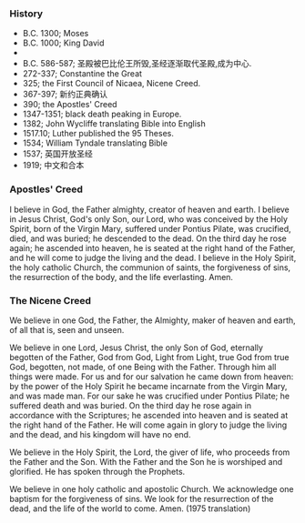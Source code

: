 
### History
* B.C. 1300; Moses
* B.C. 1000; King David
* 
* B.C. 586-587; 圣殿被巴比伦王所毁,圣经逐渐取代圣殿,成为中心.
* 272-337; Constantine the Great
* 325; the First Council of Nicaea, Nicene Creed.
* 367-397; 新约正典确认
* 390; the Apostles' Creed
* 1347-1351; black death peaking in Europe.
* 1382; John Wycliffe translating Bible into English
* 1517.10; Luther published the 95 Theses.
* 1534; William Tyndale translating Bible
* 1537; 英国开放圣经
* 1919; 中文和合本


### Apostles' Creed
I believe in God, the Father almighty,
creator of heaven and earth.
I believe in Jesus Christ, God's only Son, our Lord,
who was conceived by the Holy Spirit,
born of the Virgin Mary,
suffered under Pontius Pilate,
was crucified, died, and was buried;
he descended to the dead.
On the third day he rose again;
he ascended into heaven,
he is seated at the right hand of the Father,
and he will come to judge the living and the dead.
I believe in the Holy Spirit,
the holy catholic Church,
the communion of saints,
the forgiveness of sins,
the resurrection of the body,
and the life everlasting. Amen.


### The Nicene Creed
We believe in one God,
the Father, the Almighty,
maker of heaven and earth,
of all that is, seen and unseen.

We believe in one Lord, Jesus Christ,
the only Son of God,
eternally begotten of the Father,
God from God, Light from Light,
true God from true God,
begotten, not made,
of one Being with the Father.
Through him all things were made.
For us and for our salvation
he came down from heaven:
by the power of the Holy Spirit
he became incarnate from the Virgin Mary,
and was made man.
For our sake he was crucified under Pontius Pilate;
he suffered death and was buried.
On the third day he rose again
in accordance with the Scriptures;
he ascended into heaven
and is seated at the right hand of the Father.
He will come again in glory to judge the living and the dead,
and his kingdom will have no end.

We believe in the Holy Spirit, the Lord, the giver of life,
who proceeds from the Father and the Son.
With the Father and the Son he is worshiped and glorified.
He has spoken through the Prophets.

We believe in one holy catholic and apostolic Church.
We acknowledge one baptism for the forgiveness of sins.
We look for the resurrection of the dead,
and the life of the world to come. Amen. (1975 translation)



